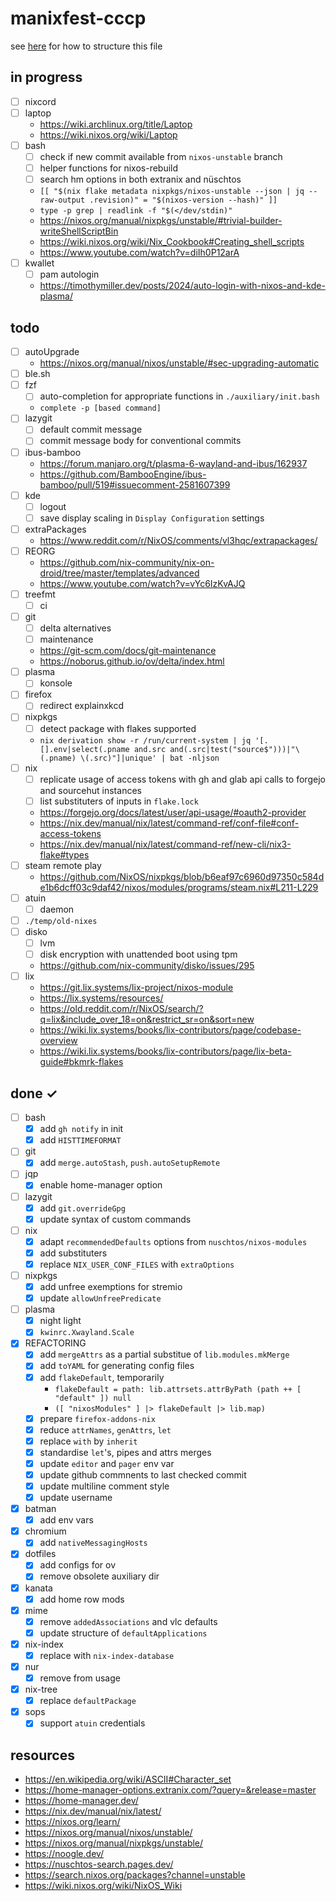 # manixfest-cccp

see [here](https://github.com/todomd/todo.md/blob/0bc8c741496b266e8a3dc7dc1706ab56e3258ecf/TODO.md) for how to structure this file

## in progress

- [ ] nixcord
- [ ] laptop
    - https://wiki.archlinux.org/title/Laptop
    - https://wiki.nixos.org/wiki/Laptop
- [ ] bash
    - [ ] check if new commit available from `nixos-unstable` branch
    - [ ] helper functions for nixos-rebuild
    - [ ] search hm options in both extranix and nüschtos
    - ` [[ "$(nix flake metadata nixpkgs/nixos-unstable --json | jq --raw-output .revision)" = "$(nixos-version --hash)" ]] `
    - ` type -p grep | readlink -f "$(</dev/stdin)" `
    - https://nixos.org/manual/nixpkgs/unstable/#trivial-builder-writeShellScriptBin
    - https://wiki.nixos.org/wiki/Nix_Cookbook#Creating_shell_scripts
    - https://www.youtube.com/watch?v=diIh0P12arA
- [ ] kwallet
    - [ ] pam autologin
    - https://timothymiller.dev/posts/2024/auto-login-with-nixos-and-kde-plasma/

## todo

- [ ] autoUpgrade
    - https://nixos.org/manual/nixos/unstable/#sec-upgrading-automatic
- [ ] ble.sh
- [ ] fzf
    - [ ] auto-completion for appropriate functions in `./auxiliary/init.bash`
    - `complete -p [based command]`
- [ ] lazygit
    - [ ] default commit message
    - [ ] commit message body for conventional commits
- [ ] ibus-bamboo
    - https://forum.manjaro.org/t/plasma-6-wayland-and-ibus/162937
    - https://github.com/BambooEngine/ibus-bamboo/pull/519#issuecomment-2581607399
- [ ] kde
    - [ ] logout
    - [ ] save display scaling in `Display Configuration` settings
- [ ] extraPackages
    - https://www.reddit.com/r/NixOS/comments/vl3hqc/extrapackages/
- [ ] REORG
    - https://github.com/nix-community/nix-on-droid/tree/master/templates/advanced
    - https://www.youtube.com/watch?v=vYc6IzKvAJQ
- [ ] treefmt
    - [ ] ci
- [ ] git
    - [ ] delta alternatives
    - [ ] maintenance
    - https://git-scm.com/docs/git-maintenance
    - https://noborus.github.io/ov/delta/index.html
- [ ] plasma
    - [ ] konsole
- [ ] firefox
    - [ ] redirect explainxkcd
- [ ] nixpkgs
    - [ ] detect package with flakes supported
    - ` nix derivation show -r /run/current-system | jq '[.[].env|select(.pname and.src and(.src|test("source$")))|"\(.pname) \(.src)"]|unique' | bat -nljson `
- [ ] nix
    - [ ] replicate usage of access tokens with gh and glab api calls to forgejo and sourcehut instances
    - [ ] list substituters of inputs in `flake.lock`
    - https://forgejo.org/docs/latest/user/api-usage/#oauth2-provider
    - https://nix.dev/manual/nix/latest/command-ref/conf-file#conf-access-tokens
    - https://nix.dev/manual/nix/latest/command-ref/new-cli/nix3-flake#types
- [ ] steam remote play
    - https://github.com/NixOS/nixpkgs/blob/b6eaf97c6960d97350c584de1b6dcff03c9daf42/nixos/modules/programs/steam.nix#L211-L229
- [ ] atuin
    - [ ] daemon
- [ ] `./temp/old-nixes`
- [ ] disko
    - [ ] lvm
    - [ ] disk encryption with unattended boot using tpm
    - https://github.com/nix-community/disko/issues/295
- [ ] lix
    - https://git.lix.systems/lix-project/nixos-module
    - https://lix.systems/resources/
    - https://old.reddit.com/r/NixOS/search/?q=lix&include_over_18=on&restrict_sr=on&sort=new
    - https://wiki.lix.systems/books/lix-contributors/page/codebase-overview
    - https://wiki.lix.systems/books/lix-contributors/page/lix-beta-guide#bkmrk-flakes

## done ✓

- [ ] bash
    - [x] add `gh notify` in init
    - [x] add `HISTTIMEFORMAT`
- [ ] git
    - [x] add `merge.autoStash`, `push.autoSetupRemote`
- [ ] jqp
    - [x] enable home-manager option
- [ ] lazygit
    - [x] add `git.overrideGpg`
    - [x] update syntax of custom commands
- [ ] nix
    - [x] adapt `recommendedDefaults` options from `nuschtos/nixos-modules`
    - [x] add substituters
    - [x] replace `NIX_USER_CONF_FILES` with `extraOptions`
- [ ] nixpkgs
    - [x] add unfree exemptions for stremio
    - [x] update `allowUnfreePredicate`
- [ ] plasma
    - [x] night light
    - [x] `kwinrc.Xwayland.Scale`
- [x] REFACTORING
    - [x] add `mergeAttrs` as a partial substitue of `lib.modules.mkMerge`
    - [x] add `toYAML` for generating config files
    - [x] add `flakeDefault`, temporarily
        - ` flakeDefault = path: lib.attrsets.attrByPath (path ++ [ "default" ]) null `
        - ` ([ "nixosModules" ] |> flakeDefault |> lib.map) `
    - [x] prepare `firefox-addons-nix`
    - [x] reduce `attrNames`, `genAttrs`, `let`
    - [x] replace `with` by `inherit`
    - [x] standardise `let`'s, pipes and attrs merges
    - [x] update `editor` and `pager` env var
    - [x] update github commnents to last checked commit
    - [x] update multiline comment style
    - [x] update username
- [x] batman
    - [x] add env vars
- [x] chromium
    - [x] add `nativeMessagingHosts`
- [x] dotfiles
    - [x] add configs for ov
    - [x] remove obsolete auxiliary dir
- [x] kanata
    - [x] add home row mods
- [x] mime
    - [x] remove `addedAssociations` and vlc defaults
    - [x] update structure of `defaultApplications`
- [x] nix-index
    - [x] replace with `nix-index-database`
- [x] nur
    - [x] remove from usage
- [x] nix-tree
    - [x] replace `defaultPackage`
- [x] sops
    - [x] support `atuin` credentials

## resources
- https://en.wikipedia.org/wiki/ASCII#Character_set
- https://home-manager-options.extranix.com/?query=&release=master
- https://home-manager.dev/
- https://nix.dev/manual/nix/latest/
- https://nixos.org/learn/
- https://nixos.org/manual/nixos/unstable/
- https://nixos.org/manual/nixpkgs/unstable/
- https://noogle.dev/
- https://nuschtos-search.pages.dev/
- https://search.nixos.org/packages?channel=unstable
- https://wiki.nixos.org/wiki/NixOS_Wiki

